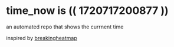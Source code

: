 # time_now is (( 1720717200877 ))

an automated repo that shows the currnent time

inspired by [breakingheatmap](https://github.com/breakingheatmap/breakingheatmap)
